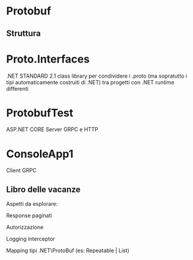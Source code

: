 # Protobuf
## Struttura

# Proto.Interfaces 
.NET STANDARD 2.1 class library per condividere i .proto (ma sopratutto i tipi automaticamente costruiti di .NET) tra progetti con .NET runtime differenti

# ProtobufTest 
ASP.NET CORE Server GRPC e HTTP

# ConsoleApp1 
Client GRPC

## Libro delle vacanze

Aspetti da esplorare:

Response paginati

Autorizzazione

Logging interceptor

Mapping tipi .NET\ProtoBuf (es: Repeatable<T> | List<T>)
